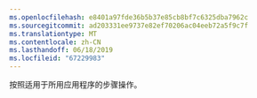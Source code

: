 ```yaml
---
ms.openlocfilehash: e8401a97fde36b5b37e85cb8bf7c6325dba7962c
ms.sourcegitcommit: ad203331ee9737e82ef70206ac04eeb72a5f9c7f
ms.translationtype: MT
ms.contentlocale: zh-CN
ms.lasthandoff: 06/18/2019
ms.locfileid: "67229983"
---
```

按照适用于所用应用程序的步骤操作。